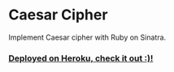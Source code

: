 # Caesar Cipher
Implement Caesar cipher with Ruby on Sinatra.
### [Deployed on Heroku, check it out :)!](https://caesar-cipher-by-jiazhi.herokuapp.com/)